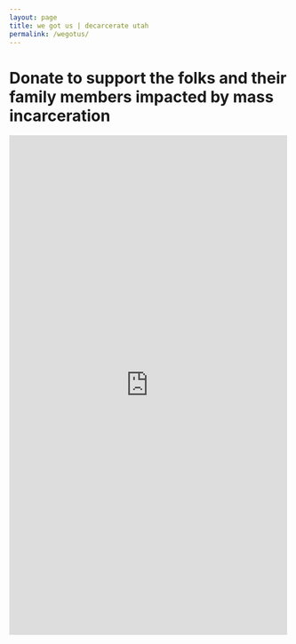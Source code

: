 ```yaml
---
layout: page
title: we got us | decarcerate utah
permalink: /wegotus/
---
```

# Donate to support the folks and their family members impacted by mass incarceration

<script src="https://donorbox.org/widget.js" paypalExpress="false"></script><iframe allowpaymentrequest="" frameborder="0" height="900px" name="donorbox" scrolling="no" seamless="seamless" src="https://donorbox.org/embed/we-got-us-1" style="max-width: 500px; min-width: 250px; max-height:none!important" width="100%"></iframe>
